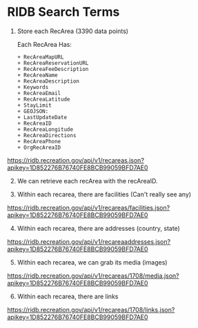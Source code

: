 # RIDB Search Terms 

1.  Store each RecArea (3390 data points)
    
    Each RecArea Has:

        + RecAreaMapURL
        + RecAreaReservationURL
        + RecAreaFeeDescription
        + RecAreaName
        + RecAreaDescription
        + Keywords
        + RecAreaEmail
        + RecAreaLatitude
        + StayLimit
        + GEOJSON:
        + LastUpdateDate
        + RecAreaID
        + RecAreaLongitude
        + RecAreaDirections
        + RecAreaPhone
        + OrgRecAreaID


<https://ridb.recreation.gov/api/v1/recareas.json?apikey=1D852276B76740FE8BCB99059BFD7AE0>

2.  We can retrieve each recArea with the recAreaID.

3.  Within each recarea, there are facilities (Can't really see any)

<https://ridb.recreation.gov/api/v1/recareas/facilities.json?apikey=1D852276B76740FE8BCB99059BFD7AE0>

4.  Within each recarea, there are addresses (country, state)

<https://ridb.recreation.gov/api/v1/recareaaddresses.json?apikey=1D852276B76740FE8BCB99059BFD7AE0>

5.  Within each recarea, we can grab its media (images)

<https://ridb.recreation.gov/api/v1/recareas/1708/media.json?apikey=1D852276B76740FE8BCB99059BFD7AE0>

6.  Within each recarea, there are links

<https://ridb.recreation.gov/api/v1/recareas/1708/links.json?apikey=1D852276B76740FE8BCB99059BFD7AE0>
